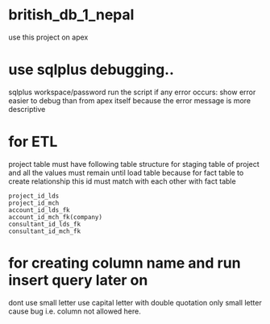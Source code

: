 # british_db_1_nepal
use this project on apex
# use sqlplus debugging.. 
sqlplus workspace/password
run the script
if any error occurs:
  show error
easier to debug than from apex itself because the error message is more descriptive

# for ETL
project table must have following table structure for staging table of project
and all the values must remain until load table because for fact table to create relationship this id must match with each other with fact table
```project_id_sk
project_id_lds 
project_id_mch
account_id_lds_fk
account_id_mch_fk(company)
consultant_id_lds_fk
consultant_id_mch_fk
```
# for creating column name and run insert query later on
dont use small letter 
use capital letter with double quotation only
small letter cause bug i.e. column not allowed here.
